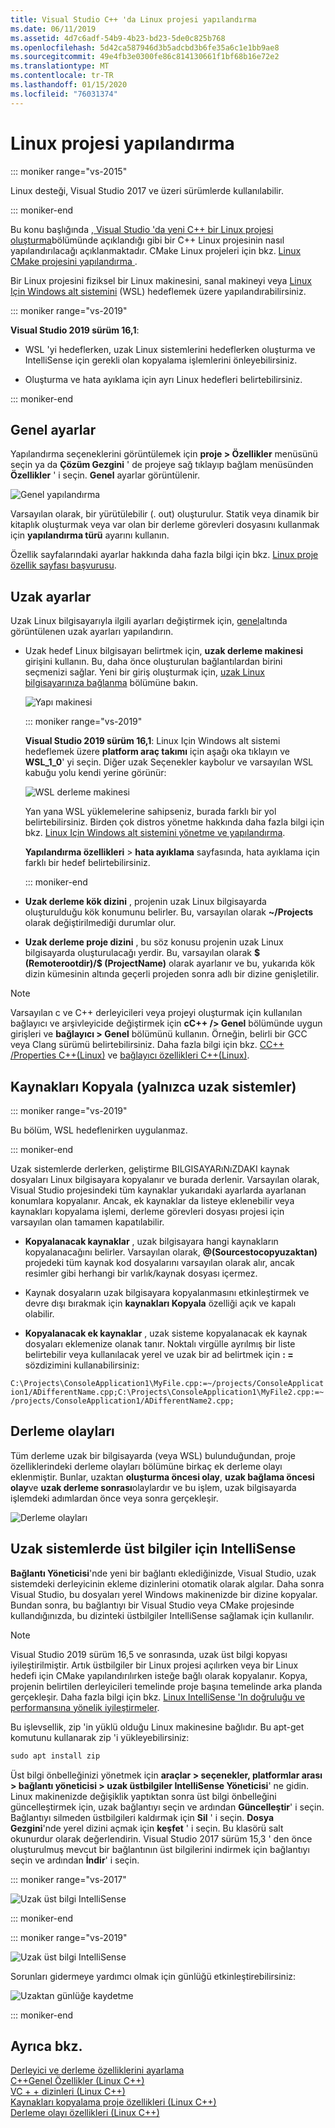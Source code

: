 ```yaml
---
title: Visual Studio C++ 'da Linux projesi yapılandırma
ms.date: 06/11/2019
ms.assetid: 4d7c6adf-54b9-4b23-bd23-5de0c825b768
ms.openlocfilehash: 5d42ca587946d3b5adcbd3b6fe35a6c1e1bb9ae8
ms.sourcegitcommit: 49e4fb3e0300fe86c814130661f1bf68b16e72e2
ms.translationtype: MT
ms.contentlocale: tr-TR
ms.lasthandoff: 01/15/2020
ms.locfileid: "76031374"
---
```

# <a name="configure-a-linux-project"></a>Linux projesi yapılandırma

::: moniker range="vs-2015"

Linux desteği, Visual Studio 2017 ve üzeri sürümlerde kullanılabilir.

::: moniker-end

Bu konu başlığında [, Visual Studio 'da yeni C++ bir Linux projesi oluşturma](create-a-new-linux-project.md)bölümünde açıklandığı gibi bir C++ Linux projesinin nasıl yapılandırılacağı açıklanmaktadır. CMake Linux projeleri için bkz. [Linux CMake projesini yapılandırma ](cmake-linux-project.md). 

Bir Linux projesini fiziksel bir Linux makinesini, sanal makineyi veya [Linux Için Windows alt sistemini](/windows/wsl/about) (WSL) hedeflemek üzere yapılandırabilirsiniz. 

::: moniker range="vs-2019"

**Visual Studio 2019 sürüm 16,1**:

- WSL 'yi hedeflerken, uzak Linux sistemlerini hedeflerken oluşturma ve IntelliSense için gerekli olan kopyalama işlemlerini önleyebilirsiniz.

- Oluşturma ve hata ayıklama için ayrı Linux hedefleri belirtebilirsiniz.

::: moniker-end

## <a name="general-settings"></a>Genel ayarlar

Yapılandırma seçeneklerini görüntülemek için **proje > Özellikler** menüsünü seçin ya da **Çözüm Gezgini** ' de projeye sağ tıklayıp bağlam menüsünden **Özellikler** ' i seçin. **Genel** ayarlar görüntülenir.

![Genel yapılandırma](media/settings_general.png)

Varsayılan olarak, bir yürütülebilir (. out) oluşturulur. Statik veya dinamik bir kitaplık oluşturmak veya var olan bir derleme görevleri dosyasını kullanmak için **yapılandırma türü** ayarını kullanın.

Özellik sayfalarındaki ayarlar hakkında daha fazla bilgi için bkz. [Linux proje özellik sayfası başvurusu](prop-pages-linux.md).

## <a name="remote-settings"></a>Uzak ayarlar

Uzak Linux bilgisayarıyla ilgili ayarları değiştirmek için, [genel](prop-pages/general-linux.md)altında görüntülenen uzak ayarları yapılandırın.

- Uzak hedef Linux bilgisayarı belirtmek için, **uzak derleme makinesi** girişini kullanın. Bu, daha önce oluşturulan bağlantılardan birini seçmenizi sağlar. Yeni bir giriş oluşturmak için, [uzak Linux bilgisayarınıza bağlanma](connect-to-your-remote-linux-computer.md) bölümüne bakın.

   ![Yapı makinesi](media/remote-build-machine-vs2019.png)

   ::: moniker range="vs-2019"

   **Visual Studio 2019 sürüm 16,1**: Linux Için Windows alt sistemi hedeflemek üzere **platform araç takımı** için aşağı oka tıklayın ve **WSL_1_0**' yi seçin. Diğer uzak Seçenekler kaybolur ve varsayılan WSL kabuğu yolu kendi yerine görünür:

   ![WSL derleme makinesi](media/wsl-remote-vs2019.png)

   Yan yana WSL yüklemelerine sahipseniz, burada farklı bir yol belirtebilirsiniz. Birden çok distros yönetme hakkında daha fazla bilgi için bkz. [Linux Için Windows alt sistemini yönetme ve yapılandırma](/windows/wsl/wsl-config#set-a-default-distribution).

   **Yapılandırma özellikleri** > **hata ayıklama** sayfasında, hata ayıklama için farklı bir hedef belirtebilirsiniz.

   ::: moniker-end

- **Uzak derleme kök dizini** , projenin uzak Linux bilgisayarda oluşturulduğu kök konumunu belirler. Bu, varsayılan olarak **~/Projects** olarak değiştirilmediği durumlar olur.

- **Uzak derleme proje dizini** , bu söz konusu projenin uzak Linux bilgisayarda oluşturulacağı yerdir. Bu, varsayılan olarak **$ (Remoterootdir)/$ (ProjectName)** olarak ayarlanır ve bu, yukarıda kök dizin kümesinin altında geçerli projeden sonra adlı bir dizine genişletilir.

> [!NOTE]
> Varsayılan c ve C++ derleyicileri veya projeyi oluşturmak için kullanılan bağlayıcı ve arşivleyicide değiştirmek için **cC++ /> Genel** bölümünde uygun girişleri ve **bağlayıcı > Genel** bölümünü kullanın. Örneğin, belirli bir GCC veya Clang sürümü belirtebilirsiniz. Daha fazla bilgi için bkz. [CC++ /Properties C++(Linux)](prop-pages/c-cpp-linux.md) ve [bağlayıcı özellikleri C++(Linux)](prop-pages/linker-linux.md).

## <a name="copy-sources-remote-systems-only"></a>Kaynakları Kopyala (yalnızca uzak sistemler)

::: moniker range="vs-2019"

Bu bölüm, WSL hedeflenirken uygulanmaz.

::: moniker-end

Uzak sistemlerde derlerken, geliştirme BILGISAYARıNıZDAKI kaynak dosyaları Linux bilgisayara kopyalanır ve burada derlenir. Varsayılan olarak, Visual Studio projesindeki tüm kaynaklar yukarıdaki ayarlarda ayarlanan konumlara kopyalanır. Ancak, ek kaynaklar da listeye eklenebilir veya kaynakları kopyalama işlemi, derleme görevleri dosyası projesi için varsayılan olan tamamen kapatılabilir.

- **Kopyalanacak kaynaklar** , uzak bilgisayara hangi kaynakların kopyalanacağını belirler. Varsayılan olarak, **\@(Sourcestocopyuzaktan)** projedeki tüm kaynak kod dosyalarını varsayılan olarak alır, ancak resimler gibi herhangi bir varlık/kaynak dosyası içermez.

- Kaynak dosyaların uzak bilgisayara kopyalanmasını etkinleştirmek ve devre dışı bırakmak için **kaynakları Kopyala** özelliği açık ve kapalı olabilir.

- **Kopyalanacak ek kaynaklar** , uzak sisteme kopyalanacak ek kaynak dosyaları eklemenize olanak tanır. Noktalı virgülle ayrılmış bir liste belirtebilir veya kullanılacak yerel ve uzak bir ad belirtmek için **: =** sözdizimini kullanabilirsiniz:

`C:\Projects\ConsoleApplication1\MyFile.cpp:=~/projects/ConsoleApplication1/ADifferentName.cpp;C:\Projects\ConsoleApplication1\MyFile2.cpp:=~/projects/ConsoleApplication1/ADifferentName2.cpp;`

## <a name="build-events"></a>Derleme olayları

Tüm derleme uzak bir bilgisayarda (veya WSL) bulunduğundan, proje özelliklerindeki derleme olayları bölümüne birkaç ek derleme olayı eklenmiştir. Bunlar, uzaktan **oluşturma öncesi olay**, **uzak bağlama öncesi olay**ve **uzak derleme sonrası**olaylardır ve bu işlem, uzak bilgisayarda işlemdeki adımlardan önce veya sonra gerçekleşir.

![Derleme olayları](media/settings_buildevents.png)

## <a name="remote_intellisense"></a>Uzak sistemlerde üst bilgiler için IntelliSense

**Bağlantı Yöneticisi**'nde yeni bir bağlantı eklediğinizde, Visual Studio, uzak sistemdeki derleyicinin ekleme dizinlerini otomatik olarak algılar. Daha sonra Visual Studio, bu dosyaları yerel Windows makinenizde bir dizine kopyalar. Bundan sonra, bu bağlantıyı bir Visual Studio veya CMake projesinde kullandığınızda, bu dizinteki üstbilgiler IntelliSense sağlamak için kullanılır.

> [!NOTE]
> Visual Studio 2019 sürüm 16,5 ve sonrasında, uzak üst bilgi kopyası iyileştirilmiştir. Artık üstbilgiler bir Linux projesi açılırken veya bir Linux hedefi için CMake yapılandırılırken isteğe bağlı olarak kopyalanır. Kopya, projenin belirtilen derleyicileri temelinde proje başına temelinde arka planda gerçekleşir. Daha fazla bilgi için bkz. [Linux IntelliSense 'In doğruluğu ve performansına yönelik iyileştirmeler](https://devblogs.microsoft.com/cppblog/improvements-to-accuracy-and-performance-of-linux-intellisense/).

Bu işlevsellik, zip 'in yüklü olduğu Linux makinesine bağlıdır. Bu apt-get komutunu kullanarak zip 'i yükleyebilirsiniz:

```cmd
sudo apt install zip
```

Üst bilgi önbelleğinizi yönetmek için **araçlar > seçenekler, platformlar arası > bağlantı yöneticisi > uzak üstbilgiler IntelliSense Yöneticisi**' ne gidin. Linux makinenizde değişiklik yaptıktan sonra üst bilgi önbelleğini güncelleştirmek için, uzak bağlantıyı seçin ve ardından **Güncelleştir**' i seçin. Bağlantıyı silmeden üstbilgileri kaldırmak için **Sil** ' i seçin. **Dosya Gezgini**'nde yerel dizini açmak için **keşfet** ' i seçin. Bu klasörü salt okunurdur olarak değerlendirin. Visual Studio 2017 sürüm 15,3 ' den önce oluşturulmuş mevcut bir bağlantının üst bilgilerini indirmek için bağlantıyı seçin ve ardından **İndir**' i seçin.

::: moniker range="vs-2017"

![Uzak üst bilgi IntelliSense](media/remote-header-intellisense.png)

::: moniker-end

::: moniker range="vs-2019"

![Uzak üst bilgi IntelliSense](media/connection-manager-vs2019.png)

Sorunları gidermeye yardımcı olmak için günlüğü etkinleştirebilirsiniz:

![Uzaktan günlüğe kaydetme](media/remote-logging-vs2019.png)

::: moniker-end

## <a name="see-also"></a>Ayrıca bkz.

[Derleyici ve derleme özelliklerini ayarlama](../build/working-with-project-properties.md)<br/>
[C++Genel Özellikler (Linux C++)](../linux/prop-pages/general-linux.md)<br/>
[VC + + dizinleri (Linux C++)](../linux/prop-pages/directories-linux.md)<br/>
[Kaynakları kopyalama proje özellikleri (Linux C++)](../linux/prop-pages/copy-sources-project.md)<br/>
[Derleme olayı özellikleri (Linux C++)](../linux/prop-pages/build-events-linux.md)
